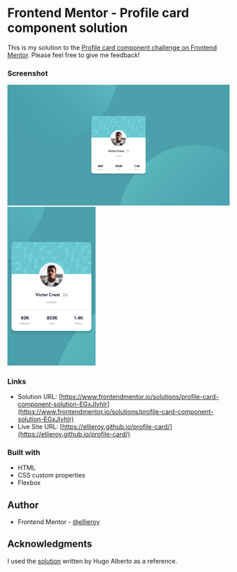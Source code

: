 # Frontend Mentor - Profile card component solution

This is my solution to the [Profile card component challenge on Frontend Mentor](https://www.frontendmentor.io/challenges/profile-card-component-cfArpWshJ). Please feel free to give me feedback!

### Screenshot

<p float="left">
  <img src="./screenshots/screenshot-web.png" width="600"/> 
  <img src="./screenshots/screenshot-mobile.png" width="200"/> 
</p>

### Links

- Solution URL: [https://www.frontendmentor.io/solutions/profile-card-component-solution-EGxJlvhlr](https://www.frontendmentor.io/solutions/profile-card-component-solution-EGxJlvhlr)
- Live Site URL: [https://ellieroy.github.io/profile-card/](https://ellieroy.github.io/profile-card/)

### Built with

- HTML
- CSS custom properties
- Flexbox

## Author

- Frontend Mentor - [@ellieroy](https://www.frontendmentor.io/profile/ellieroy)

## Acknowledgments

I used the [solution](https://www.frontendmentor.io/solutions/profile-card-component-5WYuqW2jg) written by Hugo Alberto as a reference. 
